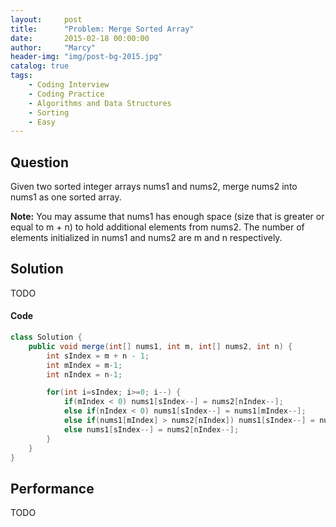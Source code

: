 ```yaml
---
layout:     post
title:      "Problem: Merge Sorted Array"
date:       2015-02-18 00:00:00
author:     "Marcy"
header-img: "img/post-bg-2015.jpg"
catalog: true
tags:
    - Coding Interview
    - Coding Practice
    - Algorithms and Data Structures
    - Sorting
    - Easy
---
```


## Question

Given two sorted integer arrays nums1 and nums2, merge nums2 into nums1 as one sorted array.

**Note:**
You may assume that nums1 has enough space (size that is greater or equal to m + n) to hold additional elements from nums2. The number of elements initialized in nums1 and nums2 are m and n respectively.

## Solution
TODO

#### Code
```java
class Solution {
    public void merge(int[] nums1, int m, int[] nums2, int n) {
        int sIndex = m + n - 1;
        int mIndex = m-1;
        int nIndex = n-1;

        for(int i=sIndex; i>=0; i--) {
            if(mIndex < 0) nums1[sIndex--] = nums2[nIndex--]; 
            else if(nIndex < 0) nums1[sIndex--] = nums1[mIndex--]; 
            else if(nums1[mIndex] > nums2[nIndex]) nums1[sIndex--] = nums1[mIndex--]; 
            else nums1[sIndex--] = nums2[nIndex--];  
        }
    }
}
```

## Performance
TODO
